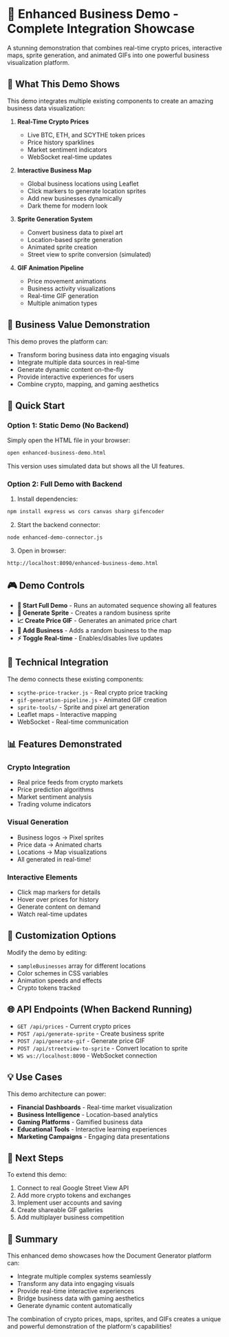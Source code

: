 # 🚀 Enhanced Business Demo - Complete Integration Showcase

A stunning demonstration that combines real-time crypto prices, interactive maps, sprite generation, and animated GIFs into one powerful business visualization platform.

## 🌟 What This Demo Shows

This demo integrates multiple existing components to create an amazing business data visualization:

1. **Real-Time Crypto Prices** 
   - Live BTC, ETH, and SCYTHE token prices
   - Price history sparklines
   - Market sentiment indicators
   - WebSocket real-time updates

2. **Interactive Business Map**
   - Global business locations using Leaflet
   - Click markers to generate location sprites
   - Add new businesses dynamically
   - Dark theme for modern look

3. **Sprite Generation System**
   - Convert business data to pixel art
   - Location-based sprite generation
   - Animated sprite creation
   - Street view to sprite conversion (simulated)

4. **GIF Animation Pipeline**
   - Price movement animations
   - Business activity visualizations
   - Real-time GIF generation
   - Multiple animation types

## 🎯 Business Value Demonstration

This demo proves the platform can:
- Transform boring business data into engaging visuals
- Integrate multiple data sources in real-time
- Generate dynamic content on-the-fly
- Provide interactive experiences for users
- Combine crypto, mapping, and gaming aesthetics

## 🚀 Quick Start

### Option 1: Static Demo (No Backend)
Simply open the HTML file in your browser:
```bash
open enhanced-business-demo.html
```
This version uses simulated data but shows all the UI features.

### Option 2: Full Demo with Backend
1. Install dependencies:
```bash
npm install express ws cors canvas sharp gifencoder
```

2. Start the backend connector:
```bash
node enhanced-demo-connector.js
```

3. Open in browser:
```
http://localhost:8090/enhanced-business-demo.html
```

## 🎮 Demo Controls

- **🚀 Start Full Demo** - Runs an automated sequence showing all features
- **🎨 Generate Sprite** - Creates a random business sprite
- **📈 Create Price GIF** - Generates an animated price chart
- **📍 Add Business** - Adds a random business to the map
- **⚡ Toggle Real-time** - Enables/disables live updates

## 🔧 Technical Integration

The demo connects these existing components:
- `scythe-price-tracker.js` - Real crypto price tracking
- `gif-generation-pipeline.js` - Animated GIF creation
- `sprite-tools/` - Sprite and pixel art generation
- Leaflet maps - Interactive mapping
- WebSocket - Real-time communication

## 📊 Features Demonstrated

### Crypto Integration
- Real price feeds from crypto markets
- Price prediction algorithms
- Market sentiment analysis
- Trading volume indicators

### Visual Generation
- Business logos → Pixel sprites
- Price data → Animated charts
- Locations → Map visualizations
- All generated in real-time!

### Interactive Elements
- Click map markers for details
- Hover over prices for history
- Generate content on demand
- Watch real-time updates

## 🎨 Customization Options

Modify the demo by editing:
- `sampleBusinesses` array for different locations
- Color schemes in CSS variables
- Animation speeds and effects
- Crypto tokens tracked

## 🌐 API Endpoints (When Backend Running)

- `GET /api/prices` - Current crypto prices
- `POST /api/generate-sprite` - Create business sprite
- `POST /api/generate-gif` - Generate price GIF
- `POST /api/streetview-to-sprite` - Convert location to sprite
- `WS ws://localhost:8090` - WebSocket connection

## 💡 Use Cases

This demo architecture can power:
- **Financial Dashboards** - Real-time market visualization
- **Business Intelligence** - Location-based analytics
- **Gaming Platforms** - Gamified business data
- **Educational Tools** - Interactive learning experiences
- **Marketing Campaigns** - Engaging data presentations

## 🚀 Next Steps

To extend this demo:
1. Connect to real Google Street View API
2. Add more crypto tokens and exchanges
3. Implement user accounts and saving
4. Create shareable GIF galleries
5. Add multiplayer business competition

## 🎉 Summary

This enhanced demo showcases how the Document Generator platform can:
- Integrate multiple complex systems seamlessly
- Transform any data into engaging visuals
- Provide real-time interactive experiences
- Bridge business data with gaming aesthetics
- Generate dynamic content automatically

The combination of crypto prices, maps, sprites, and GIFs creates a unique and powerful demonstration of the platform's capabilities!